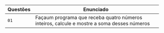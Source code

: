 

| Questões | Enunciado |
| ------------- | -------------- |
|  `01`  | Façaum programa que receba quatro números inteiros, calcule e mostre a soma desses números  |
